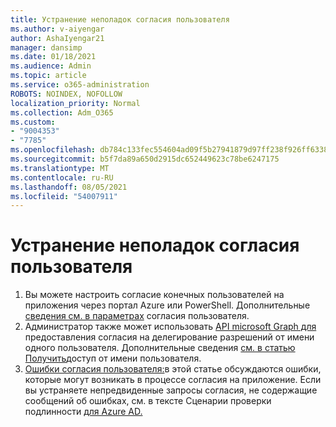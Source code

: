 ```yaml
---
title: Устранение неполадок согласия пользователя
ms.author: v-aiyengar
author: AshaIyengar21
manager: dansimp
ms.date: 01/18/2021
ms.audience: Admin
ms.topic: article
ms.service: o365-administration
ROBOTS: NOINDEX, NOFOLLOW
localization_priority: Normal
ms.collection: Adm_O365
ms.custom:
- "9004353"
- "7785"
ms.openlocfilehash: db784c133fec554604ad09f5b27941879d97ff238f926ff6338d0f3b7c3c4105
ms.sourcegitcommit: b5f7da89a650d2915dc652449623c78be6247175
ms.translationtype: MT
ms.contentlocale: ru-RU
ms.lasthandoff: 08/05/2021
ms.locfileid: "54007911"
---
```

# <a name="troubleshoot-user-consent"></a>Устранение неполадок согласия пользователя

1. Вы можете настроить согласие конечных пользователей на приложения через портал Azure или PowerShell. Дополнительные [сведения см. в параметрах](https://docs.microsoft.com/azure/active-directory/manage-apps/configure-user-consent?tabs=azure-portal#user-consent-settings) согласия пользователя.
1. Администратор также может использовать [API microsoft Graph для](https://docs.microsoft.com/azure/active-directory/manage-apps/configure-user-consent?tabs=azure-portal#user-consent-settings) предоставления согласия на делегирование разрешений от имени одного пользователя. Дополнительные сведения [см. в статью Получить](https://docs.microsoft.com/graph/auth-v2-user)доступ от имени пользователя.
1. [Ошибки согласия пользователя:](https://docs.microsoft.com/azure/active-directory/manage-apps/application-sign-in-unexpected-user-consent-error)в этой статье обсуждаются ошибки, которые могут возникать в процессе согласия на приложение. Если вы устраняете непредвиденные запросы согласия, не содержащие сообщений об ошибках, см. в тексте Сценарии проверки подлинности [для Azure AD.](https://docs.microsoft.com/azure/active-directory/manage-apps/application-sign-in-unexpected-user-consent-error)